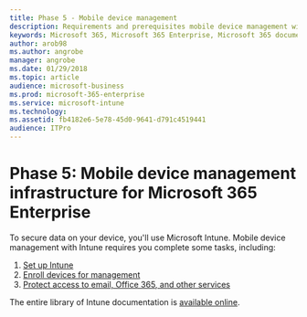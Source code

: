 ```yaml
---
title: Phase 5 - Mobile device management 
description: Requirements and prerequisites mobile device management with Microsoft 365 Enterprise. 
keywords: Microsoft 365, Microsoft 365 Enterprise, Microsoft 365 documentation, mobile device management
author: arob98 
ms.author: angrobe 
manager: angrobe 
ms.date: 01/29/2018 
ms.topic: article 
audience: microsoft-business
ms.prod: microsoft-365-enterprise
ms.service: microsoft-intune 
ms.technology: 
ms.assetid: fb4182e6-5e78-45d0-9641-d791c4519441
audience: ITPro
---
```


# Phase 5: Mobile device management infrastructure for Microsoft 365 Enterprise

To secure data on your device, you'll use Microsoft Intune. Mobile device management with Intune requires you complete some tasks, including:
1. [Set up Intune](https://docs.microsoft.com/intune/setup-steps)
2. [Enroll devices for management](https://docs.microsoft.com/intune/windows-enroll)
3. [Protect access to email, Office 365, and other services](https://docs.microsoft.com/intune-classic/deploy-use/restrict-access-to-email-and-o365-services-with-microsoft-intune)

The entire library of Intune documentation is [available online](https://docs.microsoft.com/intune).


